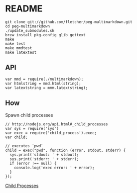 # README #

	git clone git://github.com/fletcher/peg-multimarkdown.git
	cd peg-multimarkdown
	./update_submodules.sh
	brew install pkg-config glib gettext
	make
	make test
	make mmdtest
	make latextest
	
## API ##

	var mmd = require(./multimarkdown);
	var htmlstring = mmd.html(string); 
	var latextstring = mmm.latex(string);

## How ##

Spawn child processes

	// http://nodejs.org/api.html#_child_processes
	var sys = require('sys')
	var exec = require('child_process').exec;
	var child;

	// executes `pwd`
	child = exec("pwd", function (error, stdout, stderr) {
	  sys.print('stdout: ' + stdout);
	  sys.print('stderr: ' + stderr);
	  if (error !== null) {
	    console.log('exec error: ' + error);
	  }
	});

[Child Processes](http://nodejs.org/docs/v0.4.4/api/child_processes.html)